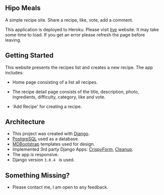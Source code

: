 
## Hipo Meals

A simple recipe site. Share a recipe, like, vote, add a comment.

This application is deployed to Heroku. Please visit [live](https://hipomeals.herokuapp.com) website. It may take some time to load. If you get an error please refresh the page before leaving.

## Getting Started

This website presents the recipes list and creates a new recipe. The app includes:

- Home page consisting of a list all recipes.

- The recipe detail page consists of the title, description, photo, ingredients, difficulty, category, like and vote.

- 'Add Recipe' for creating a recipe.
  

## Architecture

- This project was created with [Django](https://docs.djangoproject.com/en/3.0/).
- [PostgreSQL](https://www.postgresql.org/) used as a database.
- [MDBootstrap](https://mdbootstrap.com/) templates used for design.
- Implemented 3rd party Django Apps: [CrispyForm](https://django-crispy-forms.readthedocs.io/en/latest/), [Cleanup](https://pypi.org/project/django-cleanup/).
- The app is responsive.  
- Django version ```3.0.4 ``` is used.  
  
## Something Missing?  
  
- Please contact me, I am open to any feedback.
